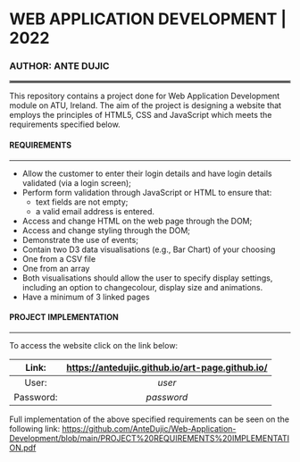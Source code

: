 # WEB APPLICATION DEVELOPMENT | 2022
### AUTHOR: ANTE DUJIC
<hr style="border:2px solid gray"> </hr>

This repository contains a project done for Web Application Development module on ATU, Ireland. The aim of the project is designing a website that employs the principles of HTML5, CSS and JavaScript which meets the requirements specified below.

#### REQUIREMENTS
***
- Allow the customer to enter their login details and have login details validated (via a login screen);
- Perform form validation through JavaScript or HTML to ensure that:
    - text fields are not empty;
    - a valid email address is entered.
- Access and change HTML on the web page through the DOM;
- Access and change styling through the DOM;
- Demonstrate the use of events;
- Contain two D3 data visualisations (e.g., Bar Chart) of your choosing
- One from a CSV file
- One from an array
- Both visualisations should allow the user to specify display settings, including an option to changecolour, display size and animations.
- Have a minimum of 3 linked pages

#### PROJECT IMPLEMENTATION
***
To access the website click on the link below:

| Link: | https://antedujic.github.io/art-page.github.io/ |
| :-: | :-: | 
| User: | *user* |
| Password: | *password* |

Full implementation of the above specified requirements can be seen on the following link: https://github.com/AnteDujic/Web-Application-Development/blob/main/PROJECT%20REQUIREMENTS%20IMPLEMENTATION.pdf





